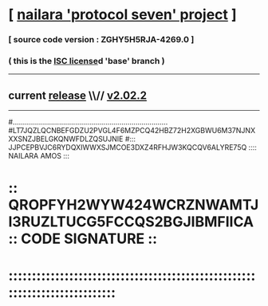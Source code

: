 
# [ [nailara 'protocol seven' project](http://nailara.network/) ]

### [ source code version : ZGHY5H5RJA-4269.0 ]

### ( this is the [ISC license](license)d 'base' branch )
---
## current [release](https://github.com/nailara-technologies/protocol-7/releases) \\\\// [v2.02.2](https://github.com/nailara-technologies/protocol-7/releases/tag/v2.02.2)
---

#.............................................................................
#LT7JQZLQCNBEFGDZU2PVGL4F6MZPCQ42HBZ72H2XGBWU6M37NJNXXXSNZJBELGKQNWFDLZQSUJNIE
#::: JJPCEPBVJC6RYDQXIWWXSJMCOE3DXZ4RFHJW3KQCQV6ALYRE75Q :::: NAILARA AMOS :::
# :: QROPFYH2WYW424WCRZNWAMTJI3RUZLTUCG5FCCQS2BGJIBMFIICA :: CODE SIGNATURE ::
# ::::::::::::::::::::::::::::::::::::::::::::::::::::::::::::::::::::::::::::
